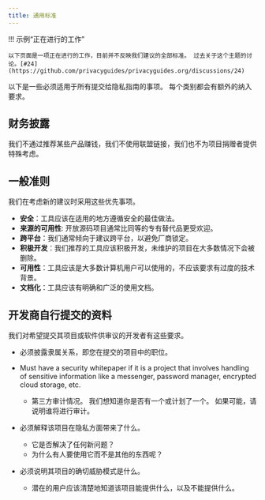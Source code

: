 ```yaml
---
title: 通用标准
---
```


!!! 示例“正在进行的工作”

    以下页面是一项正在进行的工作，目前并不反映我们建议的全部标准。 过去关于这个主题的讨论。[#24](https://github.com/privacyguides/privacyguides.org/discussions/24)

以下是一些必须适用于所有提交给隐私指南的事项。 每个类别都会有额外的纳入要求。

## 财务披露

我们不通过推荐某些产品赚钱，我们不使用联盟链接，我们也不为项目捐赠者提供特殊考虑。

## 一般准则

我们在考虑新的建议时采用这些优先事项。

- **安全**：工具应该在适用的地方遵循安全的最佳做法。
- **来源的可用性**: 开放源码项目通常比同等的专有替代品更受欢迎。
- **跨平台**：我们通常倾向于建议跨平台，以避免厂商锁定。
- **积极开发**：我们推荐的工具应该积极开发，未维护的项目在大多数情况下会被删除。
- **可用性**：工具应该是大多数计算机用户可以使用的，不应该要求有过度的技术背景。
- **文档化**：工具应该有明确和广泛的使用文档。

## 开发商自行提交的资料

我们对希望提交其项目或软件供审议的开发者有这些要求。

- 必须披露隶属关系，即您在提交的项目中的职位。

- Must have a security whitepaper if it is a project that involves handling of sensitive information like a messenger, password manager, encrypted cloud storage, etc.
    - 第三方审计情况。 我们想知道你是否有一个或计划了一个。 如果可能，请说明谁将进行审计。

- 必须解释该项目在隐私方面带来了什么。
    - 它是否解决了任何新问题？
    - 为什么有人要使用它而不是其他的东西呢？

- 必须说明其项目的确切威胁模式是什么。
    - 潜在的用户应该清楚地知道该项目能提供什么，以及不能提供什么。
